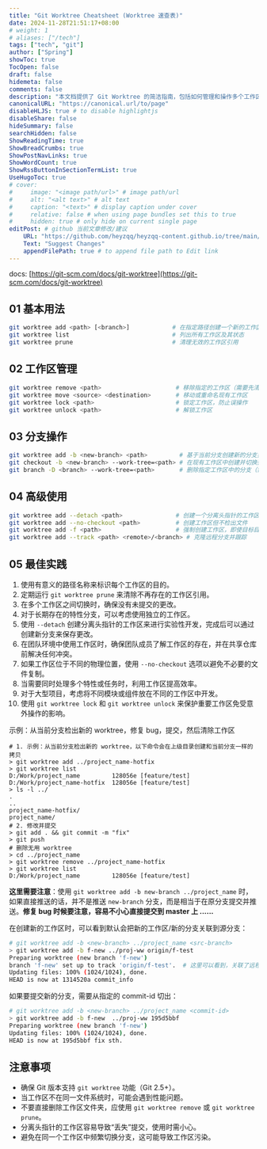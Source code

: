 ```yaml
---
title: "Git Worktree Cheatsheet (Worktree 速查表)"
date: 2024-11-28T21:51:17+08:00
# weight: 1
# aliases: ["/tech"]
tags: ["tech", "git"]
author: ["Spring"]
showToc: true
TocOpen: false
draft: false
hidemeta: false
comments: false
description: "本文档提供了 Git Worktree 的简洁指南，包括如何管理和操作多个工作区以提高开发效率。"
canonicalURL: "https://canonical.url/to/page"
disableHLJS: true # to disable highlightjs
disableShare: false
hideSummary: false
searchHidden: false
ShowReadingTime: true
ShowBreadCrumbs: true
ShowPostNavLinks: true
ShowWordCount: true
ShowRssButtonInSectionTermList: true
UseHugoToc: true
# cover:
#     image: "<image path/url>" # image path/url
#     alt: "<alt text>" # alt text
#     caption: "<text>" # display caption under cover
#     relative: false # when using page bundles set this to true
#     hidden: true # only hide on current single page
editPost: # github 当前文章修改/建议
    URL: "https://github.com/heyzqq/heyzqq-content.github.io/tree/main/content"
    Text: "Suggest Changes"
    appendFilePath: true # to append file path to Edit link
---
```


docs: [https://git-scm.com/docs/git-worktree](https://git-scm.com/docs/git-worktree)

## 01 基本用法

```sh
git worktree add <path> [<branch>]            # 在指定路径创建一个新的工作区，可选地检出指定分支
git worktree list                             # 列出所有工作区及其状态
git worktree prune                            # 清理无效的工作区引用
```

## 02 工作区管理

```sh
git worktree remove <path>                     # 移除指定的工作区（需要先清理工作区内的未提交更改）
git worktree move <source> <destination>       # 移动或重命名现有工作区
git worktree lock <path>                       # 锁定工作区，防止误操作
git worktree unlock <path>                     # 解锁工作区
```

## 03 分支操作

```sh
git worktree add -b <new-branch> <path>         # 基于当前分支创建新的分支并检出到新工作区
git checkout -b <new-branch> --work-tree=<path> # 在现有工作区中创建并切换到新分支
git branch -D <branch> --work-tree=<path>       # 删除指定工作区中的分支（需确保工作区干净）
```

## 04 高级使用

```sh
git worktree add --detach <path>               # 创建一个分离头指针的工作区
git worktree add --no-checkout <path>          # 创建工作区但不检出文件
git worktree add -f <path>                     # 强制创建工作区，即使目标目录非空
git worktree add --track <path> <remote>/<branch> # 克隆远程分支并跟踪
```

## 05 最佳实践

1. 使用有意义的路径名称来标识每个工作区的目的。
2. 定期运行 `git worktree prune` 来清除不再存在的工作区引用。
3. 在多个工作区之间切换时，确保没有未提交的更改。
4. 对于长期存在的特性分支，可以考虑使用独立的工作区。
5. 使用 `--detach` 创建分离头指针的工作区来进行实验性开发，完成后可以通过创建新分支来保存更改。
6. 在团队环境中使用工作区时，确保团队成员了解工作区的存在，并在共享仓库前解决任何冲突。
7. 如果工作区位于不同的物理位置，使用 `--no-checkout` 选项以避免不必要的文件复制。
8. 当需要同时处理多个特性或任务时，利用工作区提高效率。
9. 对于大型项目，考虑将不同模块或组件放在不同的工作区中开发。
10. 使用 `git worktree lock` 和 `git worktree unlock` 来保护重要工作区免受意外操作的影响。

示例：从当前分支检出新的 worktree，修复 bug，提交，然后清除工作区

```SH
# 1. 示例：从当前分支检出新的 worktree，以下命令会在上级目录创建和当前分支一样的拷贝
> git worktree add ../project_name-hotfix
> git worktree list
D:/Work/project_name         128056e [feature/test]
D:/Work/project_name-hotfix  128056e [feature/test]
> ls -l ../
.
..
project_name-hotfix/
project_name/
# 2. 修改并提交
> git add . && git commit -m "fix"
> git push
# 删除无用 worktree
> cd ../project_name
> git worktree remove ../project_name-hotfix
> git worktree list
D:/Work/project_name         128056e [feature/test]
```

**这里需要注意**：使用 `git worktree add -b new-branch ../project_name` 时，如果直接推送的话，并不是推送 `new-branch` 分支，而是相当于在原分支提交并推送。**修复 bug 时候要注意，容易不小心直接提交到 master 上 ......**

在创建新的工作区时，可以看到默认会把新的工作区/新的分支关联到源分支：

```sh
# git worktree add -b <new-branch> ../project_name <src-branch>
> git worktree add -b f-new ../proj-ww origin/f-test
Preparing worktree (new branch 'f-new')
branch 'f-new' set up to track 'origin/f-test'.  # 这里可以看到，关联了远程分支
Updating files: 100% (1024/1024), done.
HEAD is now at 1314520a commit_info
```

如果要提交新的分支，需要从指定的 commit-id 切出：

```sh
# git worktree add -b <new-branch> ../project_name <commit-id>
> git worktree add -b f-new  ../proj-ww 195d5bbf
Preparing worktree (new branch 'f-new')
Updating files: 100% (1024/1024), done.
HEAD is now at 195d5bbf fix sth.
```

## 注意事项

- 确保 Git 版本支持 `git worktree` 功能（Git 2.5+）。
- 当工作区不在同一文件系统时，可能会遇到性能问题。
- 不要直接删除工作区文件夹，应使用 `git worktree remove` 或 `git worktree prune`。
- 分离头指针的工作区容易导致“丢失”提交，使用时需小心。
- 避免在同一个工作区中频繁切换分支，这可能导致工作区污染。
